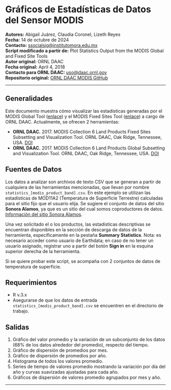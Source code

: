 # Gráficos de Estadísticas de Datos del Sensor MODIS

**Autores:** Abigail Juárez, Claudia Coronel, Lizeth Reyes  
**Fecha:** 14 de octubre de 2024  
**Contacto:** ssocialsig@institutomora.edu.mx  
**Script modificado a partir de:** Plot Statistics Output from the MODIS Global and Fixed Site Tools  
**Autor original:** ORNL DAAC  
**Fecha original:** April 4, 2018  
**Contacto para ORNL DAAC:** uso@daac.ornl.gov  
**Repositorio original:** [ORNL DAAC MODIS GitHub](https://github.com/ornldaac/modis/blob/master/modis-global-fixed-statistics.ipynb)  

---

## Generalidades
Este documento muestra cómo visualizar las estadísticas generadas por el MODIS Global Tool ([enlace](https://modis.ornl.gov/cgi-bin/MODIS/global/subset.pl)) y el MODIS Fixed Sites Tool ([enlace](https://modis.ornl.gov/sites/)) a cargo de ORNL DAAC. Actualmente, se ofrecen 2 herramientas:
- **ORNL DAAC.** 2017. MODIS Collection 6 Land Products Fixed Sites Subsetting and Visualization Tool. ORNL DAAC, Oak Ridge, Tennessee, USA. [DOI](https://doi.org/10.3334/ORNLDAAC/1567)
- **ORNL DAAC.** 2017. MODIS Collection 6 Land Products Global Subsetting and Visualization Tool. ORNL DAAC, Oak Ridge, Tennessee, USA. [DOI](https://doi.org/10.3334/ORNLDAAC/1379)

## Fuentes de Datos
Los datos a analizar son archivos de texto CSV que se generan a partir de cualquiera de las herramientas mencionadas, que llevan por nombre `statistics_[modis_product_band].csv`. En este ejemplo se utilizan las estadísticas de MOD11A2 (Temperatura de Superficie Terrestre) calculadas para el sitio fijo que el usuario elija. Se sugiere el conjunto de datos del sitio **Sonora Alamos**, ya que es un sitio del cual somos coproductores de datos. [Información del sitio Sonora Alamos](https://modis.ornl.gov/sites/?id=mx_sonora_alamos_mid_secondary_tropical_dry_forest).

Una vez solicitado el o los productos, las estadísticas descriptivas se encuentran disponibles en la sección de descarga de datos de la herramienta, específicamente en la pestaña **Summary Statistics**. Nota: es necesario acceder como usuario de Earthdata; en caso de no tener un usuario asignado, registrar uno a partir del botón **Sign in** en la esquina superior derecha de la herramienta.

Si se quiere probar este script, se acompaña con 2 conjuntos de datos de temperatura de superficie.

## Requerimientos
- R v.3.x
- Asegurarse de que los datos de entrada `statistics_[modis_product_band].csv` se encuentren en el directorio de trabajo.

## Salidas
1. Gráfico del valor promedio y la variación de un subconjunto de los datos (68% de los datos alrededor del promedio), respecto del tiempo.
2. Gráfico de dispersión de promedios por mes.
3. Gráfico de dispersión de promedios por año.
4. Histograma de todos los valores promedio.
5. Series de tiempo de valores promedio mostrando la variación por día del año y curvas suavizadas ajustadas para cada año.
6. Gráficos de dispersión de valores promedio agrupados por mes y año.

---

